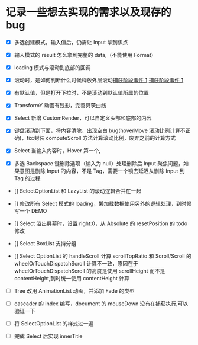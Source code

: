 # 记录一些想去实现的需求以及现存的 bug

-   [x] 多选创建模式，输入值后，仍需让 Input 拿到焦点

-   [x] 输入模式的 result 怎么拿到完整的 data,（不能使用 Format）

-   [x] loading 模式与滚动到底部的回调

-   [x] 滚动时，是如何判断什么时候释放外层滚动[捕获阶段事件 1](https://stackoverflow.com/questions/1009753/pass-mouse-events-through-absolutely-positioned-element) [捕获阶段事件 1](https://www.cnblogs.com/songdongdong/p/9115668.html)

-   [x] 有默认值，但是打开下拉时，不是滚动到默认值所属的位置

-   [x] TransformY 动画有残影，完善贝茨曲线

-   [x] Select 新增 CustomRender，可以自定义头部和底部的内容

-   [x] 键盘滚动到下面，将内容清除，出现空白 bug(hoverMove 滚动比例计算不正确)，fix:封装 computeScroll 方法计算滚动比例，废弃之前的计算方式

*   [x] Select 当输入内容时，Hover 第一个,

-   [x] 多选 Backspace 键删除选项（输入为 null）处理删除后 Input 聚焦问题，如果意图是删除 Input 的内容，不是 Tag，需要一个锁去延迟从删除 Input 到 Tag 的过程

-   [] SelectOptionList 和 LazyList 的滚动逻辑合并在一起

-   [] 修改所有 Select 模式的 loading，懒加载数据使用另外的逻辑处理，到时候写一个 DEMO

-   [] Select 溢出屏幕时，设置 right:0，从 Absolute 的 resetPosition 的 todo 修改

-   [] Select BoxList 支持分组

-   [] Select OptionList 的 handleScroll 计算 scrollTopRatio 和 Scroll/Scroll 的 wheelOrTouchDispatchScroll 计算不一致，原因在于 wheelOrTouchDispatchScroll 的高度是使用 scrollHeight 而不是 contentHeight,到时统一使用 contentHeight 计算

-   [ ] Tree 改用 AnimationList 动画，并添加 Fade 的类型

-   [ ] cascader 的 index 编写，document 的 mouseDown 没有在捕获执行,可以验证一下

-   [ ] 将 SelectOptionList 的样式过一遍

-   [ ] 完成 Select 后实现 innerTitle
